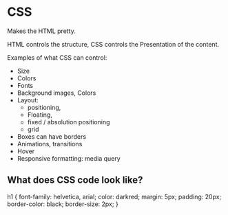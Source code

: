 # CSS 

Makes the HTML pretty. 

HTML controls the structure, CSS controls the Presentation of the content. 

Examples of what CSS can control: 
  - Size
  - Colors
  - Fonts
  - Background images, Colors
  - Layout:
    - positioning, 
    - Floating,
    - fixed / absolution positioning
    - grid 
  - Boxes can have borders
  - Animations, transitions
  - Hover
  - Responsive formatting: media query

## What does CSS code look like? 

h1 {
  font-family: helvetica, arial;
  color: darkred;
  margin: 5px;
  padding: 20px;
  border-color: black;
  border-size: 2px;
}


